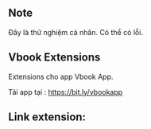 ## Note
Đây là thử nghiệm cá nhân. Có thể có lỗi.
## Vbook Extensions
Extensions cho app Vbook App.

Tải app tại : https://bit.ly/vbookapp

## Link extension: 
```
